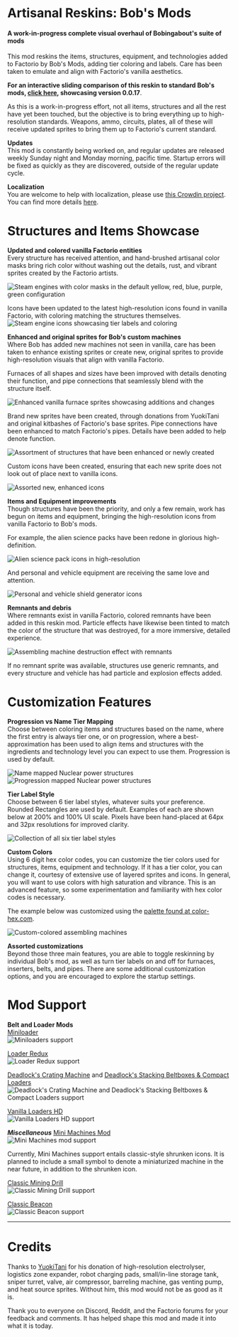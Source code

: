 # Artisanal Reskins: Bob's Mods

#### A work-in-progress complete visual overhaul of Bobingabout's suite of mods
This mod reskins the items, structures, equipment, and technologies added to Factorio by Bob's Mods, adding tier coloring and labels. Care has been taken to emulate and align with Factorio's vanilla aesthetics. 

**For an interactive sliding comparison of this reskin to standard Bob's mods, [click here](https://cdn.knightlab.com/libs/juxtapose/latest/embed/index.html?uid=ca4c1426-ce30-11ea-bf88-a15b6c7adf9a), showcasing version 0.0.17**.

As this is a work-in-progress effort, not all items, structures and all the rest have yet been touched, but the objective is to bring everything up to high-resolution standards. Weapons, ammo, circuits, plates, all of these will receive updated sprites to bring them up to Factorio's current standard.

**Updates**  
This mod is constantly being worked on, and regular updates are released weekly Sunday night and Monday morning, pacific time. Startup errors will be fixed as quickly as they are discovered, outside of the regular update cycle.

**Localization**  
You are welcome to help with localization, please use [this Crowdin project](https://crowdin.com/project/factorio-mods-localization). You can find more details [here](https://github.com/dima74/factorio-mods-localization#how-to-translate-using-crowdin).



# Structures and Items Showcase

**Updated and colored vanilla Factorio entities**  
Every structure has received attention, and hand-brushed artisanal color masks bring rich color without washing out the details, rust, and vibrant sprites created by the Factorio artists.

![Steam engines with color masks in the default yellow, red, blue, purple, green configuration](https://i.imgur.com/X9AT0Wi.png)

Icons have been updated to the latest high-resolution icons found in vanilla Factorio, with coloring matching the structures themselves.
![Steam engine icons showcasing tier labels and coloring](https://i.imgur.com/ihvdCRp.png)



**Enhanced and original sprites for Bob's custom machines**  
Where Bob has added new machines not seen in vanilla, care has been taken to enhance existing sprites or create new, original sprites to provide high-resolution visuals that align with vanilla Factorio.

Furnaces of all shapes and sizes have been improved with details denoting their function, and pipe connections that seamlessly blend with the structure itself.

![Enhanced vanilla furnace sprites showcasing additions and changes](https://i.imgur.com/B8Sn3uP.png)

Brand new sprites have been created, through donations from YuokiTani and original kitbashes of Factorio's base sprites. Pipe connections have been enhanced to match Factorio's pipes. Details have been added to help denote function.

![Assortment of structures that have been enhanced or newly created](https://i.imgur.com/v87QjOY.png)

Custom icons have been created, ensuring that each new sprite does not look out of place next to vanilla icons.

![Assorted new, enhanced icons](https://i.imgur.com/v7fSQHG.png)

**Items and Equipment improvements**  
Though structures have been the priority, and only a few remain, work has begun on items and equipment, bringing the high-resolution icons from vanilla Factorio to Bob's mods.

For example, the alien science packs have been redone in glorious high-definition.

![Alien science pack icons in high-resolution](https://i.imgur.com/juwuEw7.png)

And personal and vehicle equipment are receiving the same love and attention.

![Personal and vehicle shield generator icons](https://i.imgur.com/D4260Hp.png)

**Remnants and debris**  
Where remnants exist in vanilla Factorio, colored remnants have been added in this reskin mod. Particle effects have likewise been tinted to match the color of the structure that was destroyed, for a more immersive, detailed experience.

![Assembling machine destruction effect with remnants](https://i.imgur.com/1gpnKS4.png)

If no remnant sprite was available, structures use generic remnants, and every structure and vehicle has had particle and explosion effects added.

# Customization Features

**Progression vs Name Tier Mapping**  
Choose between coloring items and structures based on the name, where the first entry is always tier one, or on progression, where a best-approximation has been used to align items and structures with the ingredients and technology level you can expect to use them. Progression is used by default.

![Name mapped Nuclear power structures](https://i.imgur.com/RP1kOfH.png) ![Progression mapped Nuclear power structures](https://i.imgur.com/H8oAdu1.png)

**Tier Label Style**  
Choose between 6 tier label styles, whatever suits your preference. Rounded Rectangles are used by default. Examples of each are shown below at 200% and 100% UI scale. Pixels have been hand-placed at 64px and 32px resolutions for improved clarity.

![Collection of all six tier label styles](https://i.imgur.com/JLj5If3.png)

**Custom Colors**  
Using 6 digit hex color codes, you can customize the tier colors used for structures, items, equipment and technology. If it has a tier color, you can change it, courtesy of extensive use of layered sprites and icons. In general, you will want to use colors with high saturation and vibrance. This is an advanced feature, so some experimentation and familiarity with hex color codes is necessary.

The example below was customized using the [palette found at color-hex.com](https://www.color-hex.com/color-palette/1063).

![Custom-colored assembling machines](https://i.imgur.com/mggboCk.png)

**Assorted customizations**  
Beyond those three main features, you are able to toggle reskinning by individual Bob's mod, as well as turn tier labels on and off for furnaces, inserters, belts, and pipes. There are some additional customization options, and you are encouraged to explore the startup settings.

# Mod Support

**Belt and Loader Mods**  
[Miniloader](https://mods.factorio.com/mod/miniloader)  
![Miniloaders support](https://i.imgur.com/2iThl8L.png)

[Loader Redux](https://mods.factorio.com/mod/LoaderRedux)  
![Loader Redux support](https://i.imgur.com/mgziNcc.png)

[Deadlock's Crating Machine](https://mods.factorio.com/mod/DeadlockCrating) and [Deadlock's Stacking Beltboxes & Compact Loaders](https://mods.factorio.com/mod/deadlock-beltboxes-loaders)  
![Deadlock's Crating Machine and Deadlock's Stacking Beltboxes & Compact Loaders support](https://i.imgur.com/AU6sZV0.png)

[Vanilla Loaders HD](https://mods.factorio.com/mod/vanilla-loaders-hd)  
![Vanilla Loaders HD support](https://i.imgur.com/3Il4oJG.png)


***Miscellaneous***
[Mini Machines Mod](https://mods.factorio.com/mod/mini-machines)  
![Mini Machines mod support](https://i.imgur.com/Uz79AXO.png)

Currently, Mini Machines support entails classic-style shrunken icons. It is planned to include a small symbol to denote a miniaturized machine in the near future, in addition to the shrunken icon.

[Classic Mining Drill](https://mods.factorio.com/mod/classic-mining-drill)  
![Classic Mining Drill support](https://i.imgur.com/UAzFi8M.png)

[Classic Beacon](https://mods.factorio.com/mod/classic-beacon)  
![Classic Beacon support](https://i.imgur.com/c3vpgQO.png)

---

# Credits
Thanks to [YuokiTani](https://forums.factorio.com/memberlist.php?mode=viewprofile&u=1680) for his donation of high-resolution electrolyser, logistics zone expander, robot charging pads, small/in-line storage tank, sniper turret, valve, air compressor, barreling machine, gas venting pump, and heat source sprites. Without him, this mod would not be as good as it is.

Thank you to everyone on Discord, Reddit, and the Factorio forums for your feedback and comments. It has helped shape this mod and made it into what it is today.
